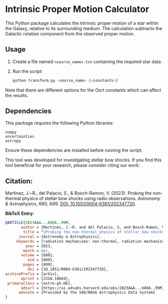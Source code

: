 # Intrinsic Proper Motion Calculator

This Python package calculates the intrinsic proper motion of a star within the Galaxy, relative to its surrounding medium. The calculation subtracts the Galactic rotation component from the observed proper motion.

## Usage

1. Create a file named `<source_name>.txt` containing the required star data.
2. Run the script:

   ```bash
   python transform.py <source_name> [<constants>]
   ```

Note that there are different options for the Oort constants which can affect the results.

## Dependencies

This package requires the following Python libraries:

    numpy
    uncertainties
    astropy

Ensure these dependencies are installed before running the script.


This tool was developed for investigating stellar bow shocks. If you find this tool beneficial for your research, please consider citing our work:

## Citation:

Martínez, J.~R., del Palacio, S., & Bosch-Ramon, V. (2023). Probing the non-thermal physics of stellar bow shocks using radio observations. *Astronomy & Astrophysics*, 680, A99. [DOI: 10.1051/0004-6361/202347720](https://doi.org/10.1051/0004-6361/202347720).

**BibTeX Entry:**

```bibtex
@ARTICLE{2023A&A...680A..99M,
       author = {Martínez, J.~R. and del Palacio, S. and Bosch-Ramon, V.},
        title = "{Probing the non-thermal physics of stellar bow shocks using radio observations}",
      journal = {Astronomy & Astrophysics},
     keywords = {radiation mechanisms: non-thermal, radiation mechanisms: thermal, acceleration of particles, shock waves, radio continuum: general, Astrophysics - High Energy Astrophysical Phenomena, Astrophysics - Solar and Stellar Astrophysics},
         year = 2023,
        month = dec,
       volume = {680},
          eid = {A99},
        pages = {A99},
          doi = {10.1051/0004-6361/202347720},
archivePrefix = {arXiv},
       eprint = {2310.18669},
 primaryClass = {astro-ph.HE},
       adsurl = {https://ui.adsabs.harvard.edu/abs/2023A&A...680A..99M},
      adsnote = {Provided by the SAO/NASA Astrophysics Data System}
}
```
